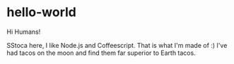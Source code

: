 # hello-world

Hi Humans!

SStoca here, I like Node.js and Coffeescript. That is what I'm made of :)
I've had tacos on the moon and find them far superior to Earth tacos.
